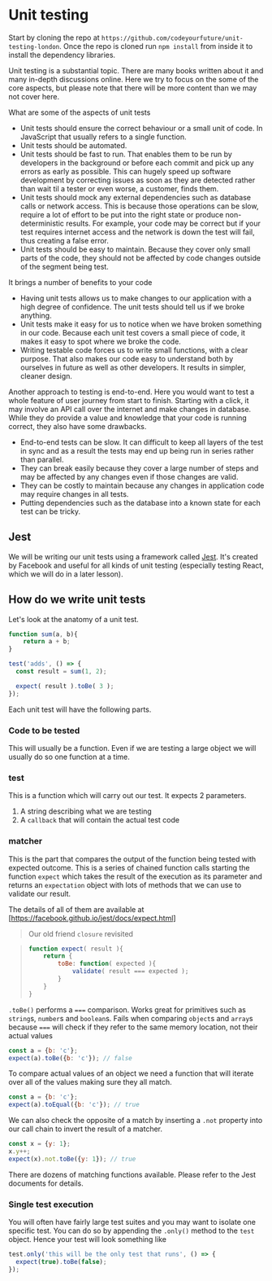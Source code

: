 # Unit testing
Start by cloning the repo at `https://github.com/codeyourfuture/unit-testing-london`. Once the repo is cloned run `npm install` from inside it to install the dependency libraries.

Unit testing is a substantial topic. There are many books written about it and many in-depth discussions online. Here we try to focus on the some of the core aspects, but please note that there will be more content than we may not cover here.

What are some of the aspects of unit tests
* Unit tests should ensure the correct behaviour or a small unit of code. In JavaScript that usually refers to a single function.
* Unit tests should be automated.
* Unit tests should be fast to run. That enables them to be run by developers in the background or before each commit and pick up any errors as early as possible. This can hugely speed up software development by correcting issues as soon as they are detected rather than wait til a tester or even worse, a customer, finds them.
* Unit tests should mock any external dependencies such as database calls or network access. This is because those operations can be slow, require a lot of effort to be put into the right state or produce non-deterministic results. For example, your code may be correct but if your test requires internet access and the network is down the test will fail, thus creating a false error.
* Unit tests should be easy to maintain. Because they cover only small parts of the code, they should not be affected by code changes outside of the segment being test.

It brings a number of benefits to your code
* Having unit tests allows us to make changes to our application with a high degree of confidence. The unit tests should tell us if we broke anything.
* Unit tests make it easy for us to notice when we have broken something in our code. Because each unit test covers a small piece of code, it makes it easy to spot where we broke the code.
* Writing testable code forces us to write small functions, with a clear purpose. That also makes our code easy to understand both by ourselves in future as well as other developers. It results in simpler, cleaner design.

Another approach to testing is end-to-end. Here you would want to test a whole feature of user journey from start to finish. Starting with a click, it may involve an API call over the internet and make changes in database. While they do provide a value and knowledge that your code is running correct, they also have some drawbacks.
* End-to-end tests can be slow. It can difficult to keep all layers of the test in sync and as a result the tests may end up being run in series rather than parallel.
* They can break easily because they cover a large number of steps and may be affected by any changes even if those changes are valid.
* They can be costly to maintain because any changes in application code may require changes in all tests.
* Putting dependencies such as the database into a known state for each test can be tricky.

## Jest
We will be writing our unit tests using a framework called [Jest](https://facebook.github.io/jest/). It's created by Facebook and useful for all kinds of unit testing (especially testing React, which we will do in a later lesson).

## How do we write unit tests
Let's look at the anatomy of a unit test.
```js
function sum(a, b){
    return a + b;
}

test('adds', () => {
  const result = sum(1, 2);

  expect( result ).toBe( 3 );
});
```


Each unit test will have the following parts.

### Code to be tested
This will usually be a function. Even if we are testing a large object we will usually do so one function at a time.
### test
This is a function which will carry out our test. It expects 2 parameters.
1. A string describing what we are testing
2. A `callback` that will contain the actual test code
### matcher
This is the part that compares the output of the function being tested with expected outcome. This is a series of chained function calls starting the function `expect` which takes the result of the execution as its parameter and returns an `expectation` object with lots of methods that we can use to validate our result.

The details of all of them are available at [https://facebook.github.io/jest/docs/expect.html]


> Our old friend `closure` revisited

> ```js
> function expect( result ){
>     return {
>         toBe: function( expected ){
>             validate( result === expected );
>         }
>     }
> }
> ```

`.toBe()` performs a `===` comparison. Works great for primitives such as `string`s, `number`s and `boolean`s. Fails when comparing `object`s and `array`s because `===` will check if they refer to the same memory location, not their actual values

```js
const a = {b: 'c'};
expect(a).toBe({b: 'c'}); // false
```

To compare actual values of an object we need a function that will iterate over all of the values making sure they all match.
```js
const a = {b: 'c'};
expect(a).toEqual({b: 'c'}); // true
```

We can also check the opposite of a match by inserting a `.not` property into our call chain to invert the result of a matcher.

```js
const x = {y: 1};
x.y++;
expect(x).not.toBe({y: 1}); // true
```

There are dozens of matching functions available. Please refer to the Jest documents for details.

### Single test execution
You will often have fairly large test suites and you may want to isolate one specific test. You can do so by appending the `.only()` method to the `test` object. Hence your test will look something like

```js
test.only('this will be the only test that runs', () => {
  expect(true).toBe(false);
});
```
